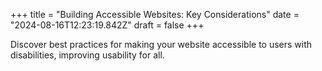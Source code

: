 +++
title = "Building Accessible Websites: Key Considerations"
date = "2024-08-16T12:23:19.842Z"
draft = false
+++

  Discover best practices for making your website accessible to users with disabilities, improving usability for all.
        